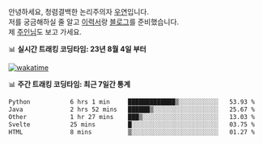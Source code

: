 안녕하세요, 청렴결백한 논리주의자 [우연](https://dev-wooyeon.github.io/quiz-app/)입니다.  
저를 궁금해하실 줄 알고 [이력서](https://ieunune.notion.site/d836ecc9172144d4b39f185b89f16a62)랑 [블로그](https://notion-blog-ieunune.vercel.app)를 준비했습니다.  
제 [주인님](https://www.instagram.com/lovely_hiru_hari_s2/)도 보고 가세요.


📊 **실시간 트래킹 코딩타임: 23년 8월 4일 부터**  

[![wakatime](https://wakatime.com/badge/user/099dd627-fdab-4072-b87a-fa91c7a76d8d.svg?style=for-the-badge)](https://wakatime.com/@099dd627-fdab-4072-b87a-fa91c7a76d8d)

📊 **주간 트래킹 코딩타임: 최근 7일간 통계**

<!--START_SECTION:waka-->

```txt
Python           6 hrs 1 min     █████████████▒░░░░░░░░░░░   53.93 %
Java             2 hrs 52 mins   ██████▒░░░░░░░░░░░░░░░░░░   25.67 %
Other            1 hr 27 mins    ███▒░░░░░░░░░░░░░░░░░░░░░   13.03 %
Svelte           25 mins         █░░░░░░░░░░░░░░░░░░░░░░░░   03.75 %
HTML             8 mins          ▒░░░░░░░░░░░░░░░░░░░░░░░░   01.27 %
```

<!--END_SECTION:waka-->

<!-- ![](./profile-3d-contrib/profile-night-view.svg)-->
